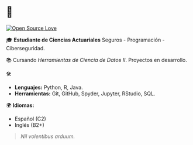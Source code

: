 # 👋

[![Open Source Love](https://badges.frapsoft.com/os/v1/open-source.svg?v=103)](https://github.com/Q-V3pv)

🎓 **Estudiante de Ciencias Actuariales** Seguros - Programación - Ciberseguridad.

📚 Cursando *Herramientas de Ciencia de Datos II*. Proyectos en desarrollo.


🛠 
- **Lenguajes:** Python, R, Java.
- **Herramientas:** Git, GitHub, Spyder, Jupyter, RStudio, SQL.


🌍 **Idiomas:**
- Español (C2)
- Inglés  (B2+)



> *Nil volentibus arduum.*
 

